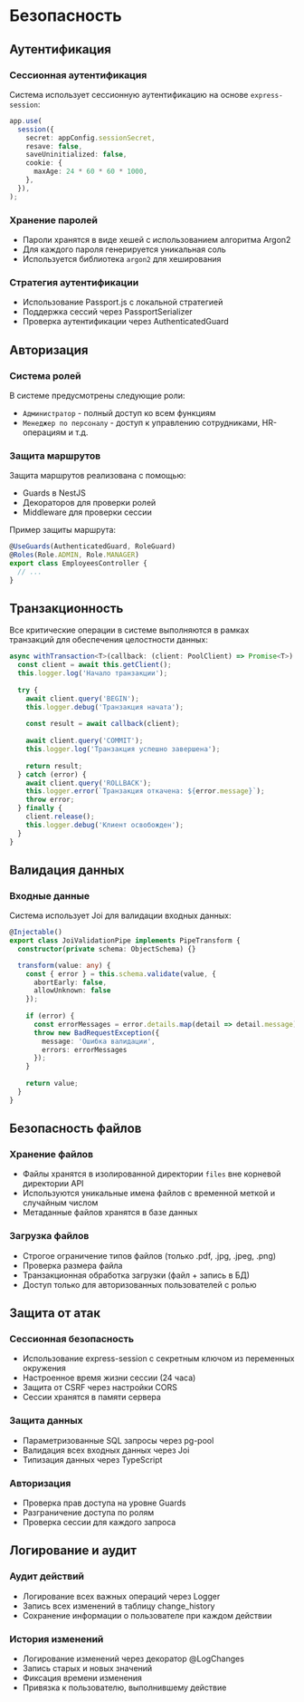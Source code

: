 # Безопасность

## Аутентификация

### Сессионная аутентификация

Система использует сессионную аутентификацию на основе `express-session`:

```typescript
app.use(
  session({
    secret: appConfig.sessionSecret,
    resave: false,
    saveUninitialized: false,
    cookie: {
      maxAge: 24 * 60 * 60 * 1000,
    },
  }),
);
```

### Хранение паролей

- Пароли хранятся в виде хешей с использованием алгоритма Argon2
- Для каждого пароля генерируется уникальная соль
- Используется библиотека `argon2` для хеширования

### Стратегия аутентификации

- Использование Passport.js с локальной стратегией
- Поддержка сессий через PassportSerializer
- Проверка аутентификации через AuthenticatedGuard

## Авторизация

### Система ролей

В системе предусмотрены следующие роли:
- `Администратор` - полный доступ ко всем функциям
- `Менеджер по персоналу` - доступ к управлению сотрудниками, HR-операциям и т.д.

### Защита маршрутов

Защита маршрутов реализована с помощью:
- Guards в NestJS
- Декораторов для проверки ролей
- Middleware для проверки сессии

Пример защиты маршрута:

```typescript
@UseGuards(AuthenticatedGuard, RoleGuard)
@Roles(Role.ADMIN, Role.MANAGER)
export class EmployeesController {
  // ...
}
```

## Транзакционность

Все критические операции в системе выполняются в рамках транзакций для обеспечения целостности данных:

```typescript
async withTransaction<T>(callback: (client: PoolClient) => Promise<T>): Promise<T> {
  const client = await this.getClient();
  this.logger.log('Начало транзакции');
  
  try {
    await client.query('BEGIN');
    this.logger.debug('Транзакция начата');
    
    const result = await callback(client);
    
    await client.query('COMMIT');
    this.logger.log('Транзакция успешно завершена');
    
    return result;
  } catch (error) {
    await client.query('ROLLBACK');
    this.logger.error(`Транзакция откачена: ${error.message}`);
    throw error;
  } finally {
    client.release();
    this.logger.debug('Клиент освобожден');
  }
}
```

## Валидация данных

### Входные данные
Система использует Joi для валидации входных данных:

```typescript
@Injectable()
export class JoiValidationPipe implements PipeTransform {
  constructor(private schema: ObjectSchema) {}

  transform(value: any) {
    const { error } = this.schema.validate(value, {
      abortEarly: false,
      allowUnknown: false
    });
    
    if (error) {
      const errorMessages = error.details.map(detail => detail.message);
      throw new BadRequestException({
        message: 'Ошибка валидации',
        errors: errorMessages
      });
    }
    
    return value;
  }
}
```

## Безопасность файлов

### Хранение файлов
- Файлы хранятся в изолированной директории `files` вне корневой директории API
- Используются уникальные имена файлов с временной меткой и случайным числом
- Метаданные файлов хранятся в базе данных

### Загрузка файлов
- Строгое ограничение типов файлов (только .pdf, .jpg, .jpeg, .png)
- Проверка размера файла
- Транзакционная обработка загрузки (файл + запись в БД)
- Доступ только для авторизованных пользователей с ролью

## Защита от атак

### Сессионная безопасность
- Использование express-session с секретным ключом из переменных окружения
- Настроенное время жизни сессии (24 часа)
- Защита от CSRF через настройки CORS
- Сессии хранятся в памяти сервера

### Защита данных
- Параметризованные SQL запросы через pg-pool
- Валидация всех входных данных через Joi
- Типизация данных через TypeScript

### Авторизация
- Проверка прав доступа на уровне Guards
- Разграничение доступа по ролям
- Проверка сессии для каждого запроса

## Логирование и аудит

### Аудит действий
- Логирование всех важных операций через Logger
- Запись всех изменений в таблицу change_history
- Сохранение информации о пользователе при каждом действии

### История изменений
- Логирование изменений через декоратор @LogChanges
- Запись старых и новых значений
- Фиксация времени изменения
- Привязка к пользователю, выполнившему действие